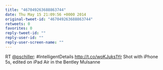```yaml
---
title: "467049263688863744"
date: Thu May 15 21:09:56 +0000 2014
original-tweet-id: "467049263688863744"
retweets: 0
favorites: 0
reply-tweet-id: ""
reply-user-id: ""
reply-user-screen-name: ""
---
```

RT <a href="https://twitter.com/pschiller">@pschiller</a>: #IntelligentDetails http://t.co/woKJuks1Yr
Shot with iPhone 5s, edited on iPad Air in the Bentley Mulsanne
